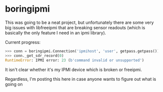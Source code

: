 # boringipmi

This was going to be a neat project, but unfortunately there are some very big
issues with libfreeipmi that are breaking sensor readouts (which is basically
the only feature I need in an ipmi library).

Current progress:

```python
>>> conn = boringipmi.Connection('ipmihost', 'user', getpass.getpass())
>>> conn._get_sdr_record(0)
RuntimeError: IPMI error: 23 (b'command invalid or unsupported')
```

It isn't clear whether it's my IPMI device which is broken or freeipmi.

Regardless, I'm posting this here in case anyone wants to figure out what is
going on
